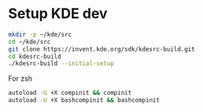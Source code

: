 # Setup KDE dev

```sh
mkdir -p ~/kde/src
cd ~/kde/src
git clone https://invent.kde.org/sdk/kdesrc-build.git
cd kdesrc-build
./kdesrc-build --initial-setup
```


For zsh
```sh
autoload -U +X compinit && compinit
autoload -U +X bashcompinit && bashcompinit
```
